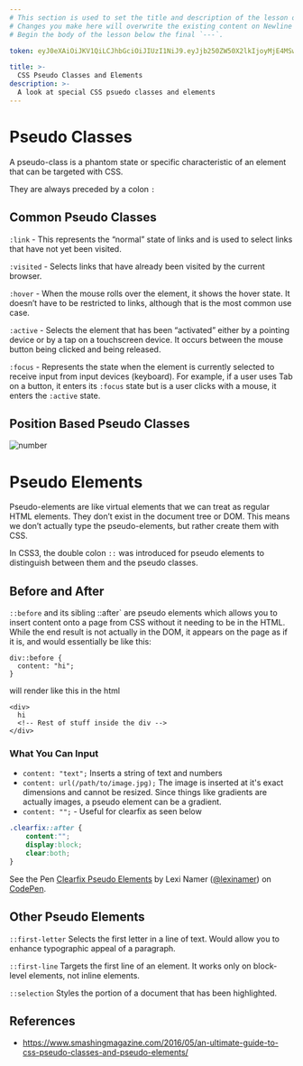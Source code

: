 ```yaml
---
# This section is used to set the title and description of the lesson on Newline. Do not edit `token`.
# Changes you make here will overwrite the existing content on Newline when synced via Github.
# Begin the body of the lesson below the final `---`.

token: eyJ0eXAiOiJKV1QiLCJhbGciOiJIUzI1NiJ9.eyJjb250ZW50X2lkIjoyMjE4MSwiY29udGVudF90eXBlIjoiTGVzc29uIn0.yD5pPGhc_4drDqZIfjP2UnPtn9k5K1uGE_31k91p9Vc

title: >-
  CSS Pseudo Classes and Elements
description: >-
  A look at special CSS psuedo classes and elements
---
```

# Pseudo Classes
A pseudo-class is a phantom state or specific characteristic of an element that can be targeted with CSS.

They are always preceded by a colon `:`

## Common Pseudo Classes
`:link` - This represents the “normal” state of links and is used to select links that have not yet been visited.

`:visited` - Selects links that have already been visited by the current browser.

`:hover` - When the mouse rolls over the element, it shows the hover state. It doesn’t have to be restricted to links, although that is the most common use case.

`:active` - Selects the element that has been “activated” either by a pointing device or by a tap on a touchscreen device. It occurs between the mouse button being clicked and being released.

`:focus` - Represents the state when the element is currently selected to receive input from input devices (keyboard). For example, if a user uses Tab on a button, it enters its `:focus` state but is a user clicks with a mouse, it enters the `:active` state.

## Position Based Pseudo Classes
![number](https://css-tricks.com/wp-content/csstricks-uploads/relationalpseudos2.png)


# Pseudo Elements
Pseudo-elements are like virtual elements that we can treat as regular HTML elements. They don’t exist in the document tree or DOM. This means we don’t actually type the pseudo-elements, but rather create them with CSS.

In CSS3, the double colon `::` was introduced for pseudo elements to distinguish between them and the pseudo classes. 



## Before and After
`::before` and its sibling ::after` are pseudo elements which allows you to insert content onto a page from CSS without it needing to be in the HTML. While the end result is not actually in the DOM, it appears on the page as if it is, and would essentially be like this:

```
div::before {
  content: "hi";
}
```

will render like this in the html 

```
<div>
  hi
  <!-- Rest of stuff inside the div -->
</div>
```

### What You Can Input
- `content: "text";` Inserts a string of text and numbers 
- `content: url(/path/to/image.jpg);` The image is inserted at it's exact dimensions and cannot be resized. Since things like gradients are actually images, a pseudo element can be a gradient.
- `content: "";` - Useful for clearfix as seen below

```css
.clearfix::after {
    content:"";
    display:block;
    clear:both;
}
```

<p data-height="399" data-theme-id="0" data-slug-hash="dvoxMQ" data-default-tab="css,result" data-user="lexinamer" data-embed-version="2" data-pen-title="Clearfix Pseudo Elements" class="codepen">See the Pen <a href="http://codepen.io/lexinamer/pen/dvoxMQ/">Clearfix Pseudo Elements</a> by Lexi Namer (<a href="http://codepen.io/lexinamer">@lexinamer</a>) on <a href="http://codepen.io">CodePen</a>.</p>
<script async src="https://production-assets.codepen.io/assets/embed/ei.js"></script>


## Other Pseudo Elements
`::first-letter` Selects the first letter in a line of text. Would allow you to enhance typographic appeal of a paragraph.

`::first-line` Targets the first line of an element. It works only on block-level elements, not inline elements.

`::selection` Styles the portion of a document that has been highlighted.


## References
- https://www.smashingmagazine.com/2016/05/an-ultimate-guide-to-css-pseudo-classes-and-pseudo-elements/

